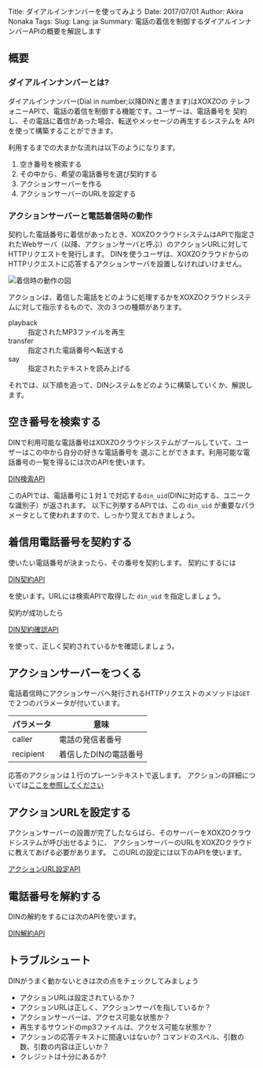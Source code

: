 Title: ダイアルインナンバーを使ってみよう
Date: 2017/07/01
Author: Akira Nonaka
Tags: 
Slug: 
Lang: ja
Summary: 電話の着信を制御するダイアルインナンバーAPIの概要を解説します

## 概要

### ダイアルインナンバーとは?

ダイアルインナンバー(Dial in number;以降DINと書きます)はXOXZOの
テレフォニーAPIで、電話の着信を制御する機能です。ユーザーは、電話番号を
契約し、その電話に着信があった場合、転送やメッセージの再生するシステムを
APIを使って構築することができます。

利用するまでの大まかな流れは以下のようになります。

1. 空き番号を検索する
1. その中から、希望の電話番号を選び契約する
1. アクションサーバーを作る
1. アクションサーバーのURLを設定する

### アクションサーバーと電話着信時の動作
 
契約した電話番号に着信があったとき、XOXZOクラウドシステムはAPIで指定されたWebサーバ（以降、アクションサーバと呼ぶ）のアクションURLに対してHTTPリクエストを発行します。
DINを使うユーザは、XOXZOクラウドからのHTTPリクエストに応答するアクションサーバを設置しなければいけません。

![着信時の動作の図]({filename}/images/Tutorial/din-get-call-ja.jpeg)

アクションは、着信した電話をどのように処理するかをXOXZOクラウドシステムに対して指示するもので、次の３つの種類があります。

<dl>
    <dt>playback
    <dd>指定されたMP3ファイルを再生
    <dt>transfer
    <dd>指定された電話番号へ転送する
    <dt>say
    <dd>指定されたテキストを読み上げる
</dl>

それでは、以下順を追って、DINシステムをどのように構築していくか、解説します。

## 空き番号を検索する

DINで利用可能な電話番号はXOXZOクラウドシステムがプールしていて、ユーザーはこの中から自分の好きな電話番号を
選ぶことができます。利用可能な電話番号の一覧を得るには次のAPIを使います。

[DIN検索API](http://docs.xoxzo.com/ja/din.html#finding-a-dial-in-number-via-api)

このAPIでは、電話番号に１対１で対応する`din_uid`(DINに対応する、ユニークな識別子）が返されます。
以下に列挙するAPIでは、この `din_uid` が重要なパラメータとして使われますので、しっかり覚えておきましょう。

## 着信用電話番号を契約する

使いたい電話番号が決まったら、その番号を契約します。
契約にするには

[DIN契約API](http://docs.xoxzo.com/ja/din.html#subscribing-to-a-dial-in-number-via-api)

を使います。URLには検索APIで取得した `din_uid` を指定しましょう。

契約が成功したら

[DIN契約確認API](http://docs.xoxzo.com/ja/din.html#getting-the-list-of-subscribed-dial-in-numbers-via-api)

を使って、正しく契約されているかを確認しましょう。

## アクションサーバーをつくる

電話着信時にアクションサーバへ発行されるHTTPリクエストのメソッドは`GET`で２つのパラメータが付いています。

|パラメータ|意味|
|---------|------------------|
|caller |電話の発信者番号   |
|recipient|着信したDINの電話番号|


応答のアクションは１行のプレーンテキストで返します。
アクションの詳細については[ここを参照してください](http://docs.xoxzo.com/ja/din.html#available-actions)

## アクションURLを設定する

アクションサーバーの設置が完了したならばら、そのサーバーをXOXZOクラウドシステムが呼び出せるように、
アクションサーバーのURLをXOXZOクラウドに教えてあげる必要があります。
このURLの設定には以下のAPIを使います。

[アクションURL設定API](http://docs.xoxzo.com/ja/din.html#attach-an-action-to-the-dial-in-number-via-api)

## 電話番号を解約する

DINの解約をするには次のAPIを使います。

[DIN解約API](http://docs.xoxzo.com/ja/din.html#subscribing-to-a-dial-in-number-via-api)

## トラブルシュート

DINがうまく動かないときは次の点をチェックしてみましょう

- アクションURLは設定されているか？
- アクションURLは正しく、アクションサーバを指しているか？
- アクションサーバーは、アクセス可能な状態か？
- 再生するサウンドのmp3ファイルは、アクセス可能な状態か？
- アクションの応答テキストに間違いはないか? コマンドのスペル、引数の数、引数の内容は正しいか？
- クレジットは十分にあるか?
